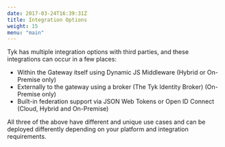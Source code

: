 ```yaml
---
date: 2017-03-24T16:39:31Z
title: Integration Options
weight: 15
menu: "main"
---
```


Tyk has multiple integration options with third parties, and these integrations can occur in a few places:

* Within the Gateway itself using Dynamic JS Middleware (Hybrid or On-Premise only)
* Externally to the gateway using a broker (The Tyk Identity Broker) (On-Premise only)
* Built-in federation support via JSON Web Tokens or Open ID Connect (Cloud, Hybrid and On-Premise)

All three of the above have different and unique use cases and can be deployed differently depending on your platform and integration requirements.
